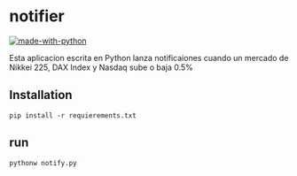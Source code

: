 # notifier

[![made-with-python](https://img.shields.io/badge/Made%20with-Python-1f425f.svg)](https://www.python.org/) 

Esta aplicacion escrita en Python lanza notificaiones cuando un mercado de Nikkei 225, DAX Index y Nasdaq sube o baja 0.5%

## Installation

```
pip install -r requierements.txt
```

## run
```
pythonw notify.py
```
